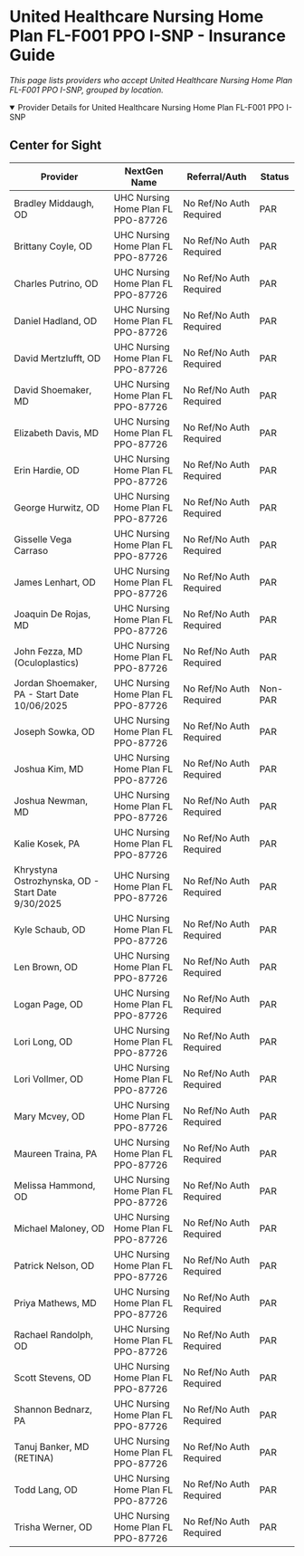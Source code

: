 # United Healthcare Nursing Home Plan FL-F001 PPO I-SNP - Insurance Guide

*This page lists providers who accept United Healthcare Nursing Home Plan FL-F001 PPO I-SNP, grouped by location.*

<details open><summary>Provider Details for United Healthcare Nursing Home Plan FL-F001 PPO I-SNP</summary>

## Center for Sight

| Provider | NextGen Name | Referral/Auth | Status |
|----------|-------------|--------------|--------|
| Bradley Middaugh, OD | UHC Nursing Home Plan FL PPO-87726 | No Ref/No Auth Required | PAR |
| Brittany Coyle, OD | UHC Nursing Home Plan FL PPO-87726 | No Ref/No Auth Required | PAR |
| Charles Putrino, OD | UHC Nursing Home Plan FL PPO-87726 | No Ref/No Auth Required | PAR |
| Daniel Hadland, OD | UHC Nursing Home Plan FL PPO-87726 | No Ref/No Auth Required | PAR |
| David Mertzlufft, OD | UHC Nursing Home Plan FL PPO-87726 | No Ref/No Auth Required | PAR |
| David Shoemaker, MD | UHC Nursing Home Plan FL PPO-87726 | No Ref/No Auth Required | PAR |
| Elizabeth Davis, MD | UHC Nursing Home Plan FL PPO-87726 | No Ref/No Auth Required | PAR |
| Erin Hardie, OD | UHC Nursing Home Plan FL PPO-87726 | No Ref/No Auth Required | PAR |
| George Hurwitz, OD | UHC Nursing Home Plan FL PPO-87726 | No Ref/No Auth Required | PAR |
| Gisselle Vega Carraso | UHC Nursing Home Plan FL PPO-87726 | No Ref/No Auth Required | PAR |
| James Lenhart, OD | UHC Nursing Home Plan FL PPO-87726 | No Ref/No Auth Required | PAR |
| Joaquin De Rojas, MD | UHC Nursing Home Plan FL PPO-87726 | No Ref/No Auth Required | PAR |
| John Fezza, MD (Oculoplastics) | UHC Nursing Home Plan FL PPO-87726 | No Ref/No Auth Required | PAR |
| Jordan Shoemaker, PA - Start Date 10/06/2025 | UHC Nursing Home Plan FL PPO-87726 | No Ref/No Auth Required | Non-PAR |
| Joseph Sowka, OD | UHC Nursing Home Plan FL PPO-87726 | No Ref/No Auth Required | PAR |
| Joshua Kim, MD | UHC Nursing Home Plan FL PPO-87726 | No Ref/No Auth Required | PAR |
| Joshua Newman, MD | UHC Nursing Home Plan FL PPO-87726 | No Ref/No Auth Required | PAR |
| Kalie Kosek, PA | UHC Nursing Home Plan FL PPO-87726 | No Ref/No Auth Required | PAR |
| Khrystyna Ostrozhynska, OD - Start Date 9/30/2025 | UHC Nursing Home Plan FL PPO-87726 | No Ref/No Auth Required | PAR |
| Kyle Schaub, OD | UHC Nursing Home Plan FL PPO-87726 | No Ref/No Auth Required | PAR |
| Len Brown, OD | UHC Nursing Home Plan FL PPO-87726 | No Ref/No Auth Required | PAR |
| Logan Page, OD | UHC Nursing Home Plan FL PPO-87726 | No Ref/No Auth Required | PAR |
| Lori Long, OD | UHC Nursing Home Plan FL PPO-87726 | No Ref/No Auth Required | PAR |
| Lori Vollmer, OD | UHC Nursing Home Plan FL PPO-87726 | No Ref/No Auth Required | PAR |
| Mary Mcvey, OD | UHC Nursing Home Plan FL PPO-87726 | No Ref/No Auth Required | PAR |
| Maureen Traina, PA | UHC Nursing Home Plan FL PPO-87726 | No Ref/No Auth Required | PAR |
| Melissa Hammond, OD | UHC Nursing Home Plan FL PPO-87726 | No Ref/No Auth Required | PAR |
| Michael Maloney, OD | UHC Nursing Home Plan FL PPO-87726 | No Ref/No Auth Required | PAR |
| Patrick Nelson, OD | UHC Nursing Home Plan FL PPO-87726 | No Ref/No Auth Required | PAR |
| Priya Mathews, MD | UHC Nursing Home Plan FL PPO-87726 | No Ref/No Auth Required | PAR |
| Rachael Randolph, OD | UHC Nursing Home Plan FL PPO-87726 | No Ref/No Auth Required | PAR |
| Scott Stevens, OD | UHC Nursing Home Plan FL PPO-87726 | No Ref/No Auth Required | PAR |
| Shannon Bednarz, PA | UHC Nursing Home Plan FL PPO-87726 | No Ref/No Auth Required | PAR |
| Tanuj Banker, MD (RETINA) | UHC Nursing Home Plan FL PPO-87726 | No Ref/No Auth Required | PAR |
| Todd Lang, OD | UHC Nursing Home Plan FL PPO-87726 | No Ref/No Auth Required | PAR |
| Trisha Werner, OD | UHC Nursing Home Plan FL PPO-87726 | No Ref/No Auth Required | PAR |

</details>

